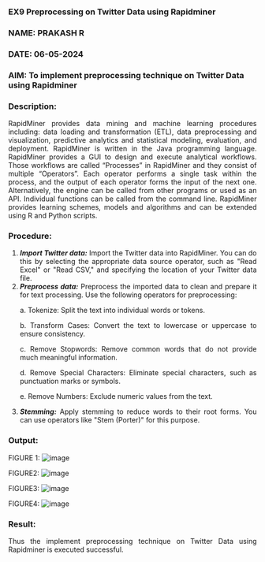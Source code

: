 ### EX9 Preprocessing on Twitter Data using Rapidminer
### NAME: PRAKASH R
### DATE: 06-05-2024
### AIM: To implement preprocessing technique on Twitter Data using Rapidminer
### Description: 
<div align = "justify">
RapidMiner provides data mining and machine learning procedures including: data loading and transformation (ETL), data preprocessing and visualization, 
predictive analytics and statistical modeling, evaluation, and deployment. RapidMiner is written in the Java programming language. 
RapidMiner provides a GUI to design and execute analytical workflows. Those workflows are called “Processes” in RapidMiner and they consist of multiple “Operators”. 
Each operator performs a single task within the process, and the output of each operator forms the input of the next one. Alternatively, the engine can be called from 
other programs or used as an API. Individual functions can be called from the command line. 
RapidMiner provides learning schemes, models and algorithms and can be extended using R and Python scripts.

### Procedure:
1) ***Import Twitter data:*** Import the Twitter data into RapidMiner. You can do this by selecting the appropriate
data source operator, such as "Read Excel" or "Read CSV," and specifying the location of your Twitter data
file.
2) ***Preprocess data:*** Preprocess the imported data to clean and prepare it for text processing. Use the following
operators for preprocessing:
    <p>a. Tokenize: Split the text into individual words or tokens.
    <p>b. Transform Cases: Convert the text to lowercase or uppercase to ensure consistency.
    <p>c. Remove Stopwords: Remove common words that do not provide much meaningful information.
    <p>d. Remove Special Characters: Eliminate special characters, such as punctuation marks or symbols.
    <p>e. Remove Numbers: Exclude numeric values from the text.
3) ***Stemming:*** Apply stemming to reduce words to their root forms. You can use operators like "Stem (Porter)"
for this purpose.


### Output:
FIGURE 1:
![image](https://github.com/nithish143257/WDM_EXP9/assets/113762839/348f2eec-b063-45bb-a963-9ebd607dbdc8)

FIGURE2:
![image](https://github.com/nithish143257/WDM_EXP9/assets/113762839/fd8f1af7-db97-4885-814b-2ca69feaa874)

FIGURE3:
![image](https://github.com/nithish143257/WDM_EXP9/assets/113762839/91d82a9f-9f81-417d-af75-cf83ac469010)

FIGURE4:
![image](https://github.com/nithish143257/WDM_EXP9/assets/113762839/51a83863-76e3-4142-a793-2d3cc044ba9a)


### Result:
Thus the implement preprocessing technique on Twitter Data using Rapidminer is executed successful.


